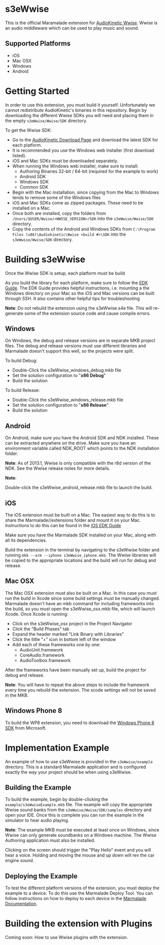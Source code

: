 s3eWwise
========

This is the official Maramalade extension for [AudioKinetic Wwise](https://www.audiokinetic.com/home/).
Wwise is an audio middleware which can be used to play music and sound.

Supported Platforms
-------------------

* iOS
* Mac OSX
* Windows
* Android

Getting Started
===============

In order to use this extension, you must build it yourself. Unfortunately we cannot redistribute
AudioKinetic's binaries in this repository. Begin by downloading the different Wwise SDKs you will need
and placing them in the empty `s3eWwise/Wwise/SDK` directory.

To get the Wwise SDK:

* Go to the [AudioKinetic Download Page](https://www.audiokinetic.com/downloads/) and download the latest SDK for each platform.
* It is recommended you use the Windows web installer (first download listed).
* iOS and Mac SDKs must be downloaded separately.
* When running the Windows web installer, make sure to install:
    * Authoring Binaries 32-bit / 64-bit (required for the example to work)
    * Android SDK
    * Windows SDK
    * Common SDK
* Begin with the Mac installation, since copying from the Mac to Windows tends to remove some of the Windows files
* iOS and Mac SDKs come as zipped packages. These need to be installed on a Mac.
* Once both are installed, copy the folders from `/Users/$USER/Wwise/<WWISE_VERSION>/SDK` into the `s3eWwise/Wwise/SDK` directory.
* Copy the contents of the Android and Windows SDKs from `C:\Program Files (x86)\Audiokinetic\Wwise <build #>\SDK` into the `s3eWwise/Wwise/SDK` directory.

Building s3eWwise
=================

Once the Wwise SDK is setup, each platform must be build

As you build the library for each platform, make sure to follow the [EDK Guide](http://docs.madewithmarmalade.com/native/extensions/edkguides.html).
The EDK Guide provides helpful instructions, i.e. mounting a the Windows directory
on your Mac so the iOS and Mac versions can be built through SSH. It also contains other helpful tips for troubleshooting

**Note**: Do not rebuild the extension using the s3eWwise.s4e file. This will re-generate some of the extension source code
and cause compile errors.

Windows
-------

On Windows, the debug and release versions are in separate MKB project files. The debug and release
versions must use different libraries and Marmalade doesn't support this well, so the projects were split.

To build Debug:

* Double-Click the s3eWwise_windows_debug.mkb file
* Set the solution configuration to "**x86 Debug**"
* Build the solution

To build Release:

* Double-Click the s3eWwise_windows_release.mkb file
* Set the solution configuration to "**x86 Release**"
* Build the solution

Android
-------

On Android, make sure you have the Android SDK and NDK installed. These can be extracted anywhere on the drive.
Make sure you have an environment variable called NDK_ROOT which points to the NDK installation folder.

**Note**: As of 2013.1, Wwise is only compatible with the r8d version of the NDK. See the Wwise release notes for more details.

**Note**: 

Double-click the s3eWwise_android_release.mkb file to launch the build.

iOS
---

The iOS extension must be built on a Mac. The easiest way to do this is to share the Marmalade/<version>/extensions
folder and mount it on your Mac. Instructions to do this can be found in the [iOS EDK Guide](http://docs.madewithmarmalade.com/native/extensions/edkguides/iosedkguide.html)

Make sure you have the Marmalade SDK installed on your Mac, along with all its dependencies.

Build the extension in the terminal by navigating to the s3eWwise folder and running `mkb --arm --iphone s3eWwise_iphone.mkb`.
The Wwise libraries will be copied to the appropriate locations and the build will run for debug and release.

Mac OSX
-------

The Mac OSX extension must also be built on a Mac. In this case you must run the build in Xcode since some build settings must be manually changed.
Marmalade doesn't have an mkb command for including frameworks into the build, so you must open the s3eWwise_osx.mkb file, which will launch Xcode.
Once Xcode is running:

* Click on the s3eWwise_osx project in the Project Navigator
* Click the "Build Phases" tab
* Expand the header marked "Link Binary with Libraries"
* Click the little "+" icon in bottom left of the window
* Add each of these frameworks one by one:
	* AudioUnit.framework
	* CoreAudio.framework
	* AudioToolbox.framework
	
After the frameworks have been manually set up, build the project for debug and release.

**Note**: You will have to repeat the above steps to include the framework every time you rebuild the extension. The xcode settings will not be saved in the MKB.

Windows Phone 8
---------------

To build the WP8 extension, you need to download the [Windows Phone 8 SDK](http://www.microsoft.com/en-us/download/details.aspx?id=35471) from Microsoft.


Implementation Example
======================

An example of how to use s3eWwise is provided in the `s3eWwise/example` directory. This is a standard Marmalade application
and is configured exactly the way your project should be when using s3eWwise.

Building the Example
--------------------

To build the example, begin by double-clicking the `example/s3eWwiseExample.mkb` file. The example will copy the appropriate Wwise
sound banks from the `s3eWwise/Wwise/SDK/samples` directory and open your IDE. Once this is complete you can run the example in the
simulator to hear audio playing.

**Note**: The example MKB must be executed at least once on Windows, since Wwise can only generate soundbanks on a Windows machine.
The Wwise Authoring application must also be installed.

Clicking on the screen should trigger the "Play Hello" event and you will hear a voice. Holding and moving the mouse and up down will rev
the car engine sound.

Deploying the Example
---------------------

To test the different platform versions of the extension, you must deploy the example to a device. To do this use the Marmalade Deploy Tool.
You can follow instructions on how to deploy to each device in the [Marmalade Documentation](http://docs.madewithmarmalade.com/native/deployment/usingthedeploymenttool.html).

Building the extension with Plugins
===================================

Coming soon: How to use Wwise plugins with the extension.
